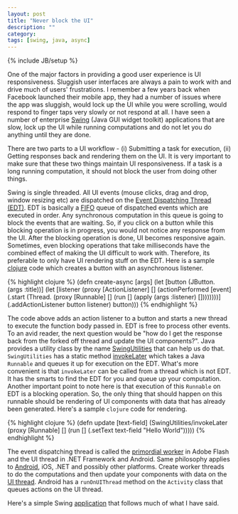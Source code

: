 ```yaml
---
layout: post
title: "Never block the UI"
description: ""
category:
tags: [swing, java, async]
---
```

{% include JB/setup %}

One of the major factors in providing a good user experience is UI responsiveness. Sluggish user interfaces are always a pain to work with and drive much of users' frustrations. I remember a few years back when Facebook launched their mobile app, they had a number of issues where the app was sluggish, would lock up the UI while you were scrolling, would respond to finger taps very slowly or not respond at all. I have seen a number of enterprise [Swing][swing] (Java GUI widget toolkit) applications that are slow, lock up the UI while running computations and do not let you do anything until they are done.

There are two parts to a UI workflow - (i) Submitting a task for execution, (ii) Getting responses back and rendering them on the UI. It is very important to make sure that these two things maintain UI responsiveness. If a task is a long running computation, it should not block the user from doing other things.

Swing is single threaded. All UI events (mouse clicks, drag and drop, window resizing etc) are dispatched on the [Event Dispatching Thread (EDT)][edt]. EDT is basically a [FIFO][fifo] queue of dispatched events which are executed in order. Any synchronous computation in this queue is going to block the events that are waiting. So, if you click on a button while this blocking operation is in progress, you would not notice any response from the UI. After the blocking operation is done, UI becomes responsive again. Sometimes, even blocking operations that take milliseconds have the combined effect of making the UI difficult to work with. Therefore, its preferable to only have UI rendering stuff on the EDT. Here is a sample [clojure][clojure] code which creates a button with an asynchronous listener.

{% highlight clojure %}
(defn create-async
  [args]
  (let [button (JButton. (args :title))]
    (let [listener
          (proxy [ActionListener] []
           (actionPerformed [event]
                        (.start
                         (Thread.
                          (proxy [Runnable] []
                                    (run []
                                         (apply (args :listener) [])))))))]
    (.addActionListener button listener)
      button)))
{% endhighlight %}

The code above adds an action listener to a button and starts a new thread to execute the function body passed in. EDT is free to process other events. To an avid reader, the next question would be "how do I get the response back from the forked off thread and update the UI components?". Java provides a utility class by the name [SwingUtilities][swing-utilities] that can help us do that. `SwingUtilities` has a static method [invokeLater][invokeLater] which takes a Java `Runnable` and queues it up for execution on the EDT. What's more convenient is that `invokeLater` can be called from a thread which is not EDT. It has the smarts to find the EDT for you and queue up your computation. Another important point to note here is that execution of this `Runnable` on EDT is a blocking operation. So, the only thing that should happen on this runnable should be rendering of UI components with data that has already been generated. Here's a sample `clojure` code for rendering.

{% highlight clojure %}
(defn update
  [text-field]
  (SwingUtilities/invokeLater
   (proxy [Runnable] []
     (run []
          (.setText text-field "Hello World")))))
{% endhighlight %}

The event dispatching thread is called the [primordial worker][primordial] in Adobe Flash and the UI thread in .NET Framework and Android. Same philosophy applies to [Android][android], iOS, .NET and possibly other platforms. Create worker threads to do the computations and then update your components with data on the [UI thread][android-run-on-ui]. Android has a `runOnUIThread` method on the `Activity` class that queues actions on the UI thread.

Here's a simple Swing [application][nonblocking-swing] that follows much of what I have said.

[nonblocking-swing]: https://github.com/piyush0101/nonblocking-swing/
[swing]: http://en.wikipedia.org/wiki/Swing_(Java)
[edt]: http://en.wikipedia.org/wiki/Event_dispatching_thread
[invokeLater]: http://docs.oracle.com/javase/7/docs/api/javax/swing/SwingUtilities.html#invokeLater(java.lang.Runnable)
[swing-utilities]: http://docs.oracle.com/javase/7/docs/api/javax/swing/SwingUtilities.html
[clojure]: http://clojure.org/
[android-run-on-ui]: http://developer.android.com/reference/android/app/Activity.html#runOnUiThread(java.lang.Runnable)
[android]: http://en.wikipedia.org/wiki/Android_(operating_system)
[fifo]: http://en.wikipedia.org/wiki/FIFO
[primordial]: http://help.adobe.com/en_US/FlashPlatform/reference/actionscript/3/flash/system/Worker.html
